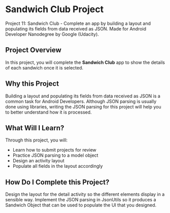 # Sandwich Club Project

Project 11: Sandwich Club - Complete an app by building a layout and populating its fields from data received as JSON. Made for Android Developer Nanodegree by Google (Udacity).

## Project Overview

In this project, you will complete the **Sandwich Club** app to
show the details of each sandwich once it is selected.

## Why this Project

Building a layout and populating its fields from data received as JSON
is a common task for Android Developers. Although JSON parsing is usually
done using libraries, writing the JSON parsing for  this project will
help you to better understand how it is processed.

## What Will I Learn?

Through this project, you will:
- Learn how to submit projects for review
- Practice JSON parsing to a model object
- Design an activity layout
- Populate all fields in the layout accordingly

## How Do I Complete this Project?

Design the layout for the detail activity so the different elements
display in a sensible way. Implement the JSON parsing in JsonUtils so it
produces a Sandwich Object that can be used to populate the UI that you designed.

